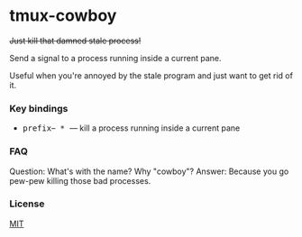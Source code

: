 # tmux-cowboy

~~Just kill that damned stale process!~~

Send a signal to a process running inside a current pane.

Useful when you're annoyed by the stale program and just want to get rid of it.

### Key bindings

- <kbd>prefix</kbd>–<kbd> * </kbd> — kill a process running inside a current pane

### FAQ

Question: What's with the name? Why "cowboy"?
Answer: Because you go pew-pew killing those bad processes.

### License

[MIT](LICENSE.md)

